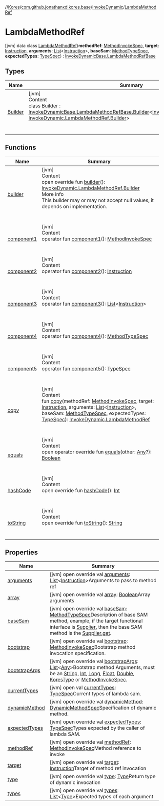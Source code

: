//[Kores](../../../index.md)/[com.github.jonathanxd.kores.base](../../index.md)/[InvokeDynamic](../index.md)/[LambdaMethodRef](index.md)



# LambdaMethodRef  
 [jvm] data class [LambdaMethodRef](index.md)(**methodRef**: [MethodInvokeSpec](../../../com.github.jonathanxd.kores.common/-method-invoke-spec/index.md), **target**: [Instruction](../../../com.github.jonathanxd.kores/-instruction/index.md), **arguments**: [List](https://kotlinlang.org/api/latest/jvm/stdlib/kotlin.collections/-list/index.html)<[Instruction](../../../com.github.jonathanxd.kores/-instruction/index.md)>, **baseSam**: [MethodTypeSpec](../../../com.github.jonathanxd.kores.common/-method-type-spec/index.md), **expectedTypes**: [TypeSpec](../../-type-spec/index.md)) : [InvokeDynamicBase.LambdaMethodRefBase](../../-invoke-dynamic-base/-lambda-method-ref-base/index.md)   


## Types  
  
|  Name|  Summary| 
|---|---|
| <a name="com.github.jonathanxd.kores.base/InvokeDynamic.LambdaMethodRef.Builder///PointingToDeclaration/"></a>[Builder](-builder/index.md)| <a name="com.github.jonathanxd.kores.base/InvokeDynamic.LambdaMethodRef.Builder///PointingToDeclaration/"></a>[jvm]  <br>Content  <br>class [Builder](-builder/index.md) : [InvokeDynamicBase.LambdaMethodRefBase.Builder](../../-invoke-dynamic-base/-lambda-method-ref-base/-builder/index.md)<[InvokeDynamic.LambdaMethodRef](index.md), [InvokeDynamic.LambdaMethodRef.Builder](-builder/index.md)>   <br><br><br>


## Functions  
  
|  Name|  Summary| 
|---|---|
| <a name="com.github.jonathanxd.kores.base/InvokeDynamic.LambdaMethodRef/builder/#/PointingToDeclaration/"></a>[builder](builder.md)| <a name="com.github.jonathanxd.kores.base/InvokeDynamic.LambdaMethodRef/builder/#/PointingToDeclaration/"></a>[jvm]  <br>Content  <br>open override fun [builder](builder.md)(): [InvokeDynamic.LambdaMethodRef.Builder](-builder/index.md)  <br>More info  <br>This builder may or may not accept null values, it depends on implementation.  <br><br><br>
| <a name="com.github.jonathanxd.kores.base/InvokeDynamic.LambdaMethodRef/component1/#/PointingToDeclaration/"></a>[component1](component1.md)| <a name="com.github.jonathanxd.kores.base/InvokeDynamic.LambdaMethodRef/component1/#/PointingToDeclaration/"></a>[jvm]  <br>Content  <br>operator fun [component1](component1.md)(): [MethodInvokeSpec](../../../com.github.jonathanxd.kores.common/-method-invoke-spec/index.md)  <br><br><br>
| <a name="com.github.jonathanxd.kores.base/InvokeDynamic.LambdaMethodRef/component2/#/PointingToDeclaration/"></a>[component2](component2.md)| <a name="com.github.jonathanxd.kores.base/InvokeDynamic.LambdaMethodRef/component2/#/PointingToDeclaration/"></a>[jvm]  <br>Content  <br>operator fun [component2](component2.md)(): [Instruction](../../../com.github.jonathanxd.kores/-instruction/index.md)  <br><br><br>
| <a name="com.github.jonathanxd.kores.base/InvokeDynamic.LambdaMethodRef/component3/#/PointingToDeclaration/"></a>[component3](component3.md)| <a name="com.github.jonathanxd.kores.base/InvokeDynamic.LambdaMethodRef/component3/#/PointingToDeclaration/"></a>[jvm]  <br>Content  <br>operator fun [component3](component3.md)(): [List](https://kotlinlang.org/api/latest/jvm/stdlib/kotlin.collections/-list/index.html)<[Instruction](../../../com.github.jonathanxd.kores/-instruction/index.md)>  <br><br><br>
| <a name="com.github.jonathanxd.kores.base/InvokeDynamic.LambdaMethodRef/component4/#/PointingToDeclaration/"></a>[component4](component4.md)| <a name="com.github.jonathanxd.kores.base/InvokeDynamic.LambdaMethodRef/component4/#/PointingToDeclaration/"></a>[jvm]  <br>Content  <br>operator fun [component4](component4.md)(): [MethodTypeSpec](../../../com.github.jonathanxd.kores.common/-method-type-spec/index.md)  <br><br><br>
| <a name="com.github.jonathanxd.kores.base/InvokeDynamic.LambdaMethodRef/component5/#/PointingToDeclaration/"></a>[component5](component5.md)| <a name="com.github.jonathanxd.kores.base/InvokeDynamic.LambdaMethodRef/component5/#/PointingToDeclaration/"></a>[jvm]  <br>Content  <br>operator fun [component5](component5.md)(): [TypeSpec](../../-type-spec/index.md)  <br><br><br>
| <a name="com.github.jonathanxd.kores.base/InvokeDynamic.LambdaMethodRef/copy/#com.github.jonathanxd.kores.common.MethodInvokeSpec#com.github.jonathanxd.kores.Instruction#kotlin.collections.List[com.github.jonathanxd.kores.Instruction]#com.github.jonathanxd.kores.common.MethodTypeSpec#com.github.jonathanxd.kores.base.TypeSpec/PointingToDeclaration/"></a>[copy](copy.md)| <a name="com.github.jonathanxd.kores.base/InvokeDynamic.LambdaMethodRef/copy/#com.github.jonathanxd.kores.common.MethodInvokeSpec#com.github.jonathanxd.kores.Instruction#kotlin.collections.List[com.github.jonathanxd.kores.Instruction]#com.github.jonathanxd.kores.common.MethodTypeSpec#com.github.jonathanxd.kores.base.TypeSpec/PointingToDeclaration/"></a>[jvm]  <br>Content  <br>fun [copy](copy.md)(methodRef: [MethodInvokeSpec](../../../com.github.jonathanxd.kores.common/-method-invoke-spec/index.md), target: [Instruction](../../../com.github.jonathanxd.kores/-instruction/index.md), arguments: [List](https://kotlinlang.org/api/latest/jvm/stdlib/kotlin.collections/-list/index.html)<[Instruction](../../../com.github.jonathanxd.kores/-instruction/index.md)>, baseSam: [MethodTypeSpec](../../../com.github.jonathanxd.kores.common/-method-type-spec/index.md), expectedTypes: [TypeSpec](../../-type-spec/index.md)): [InvokeDynamic.LambdaMethodRef](index.md)  <br><br><br>
| <a name="kotlin/Any/equals/#kotlin.Any?/PointingToDeclaration/"></a>[equals](../../../com.github.jonathanxd.kores.util/-simple-resolver/index.md#%5Bkotlin%2FAny%2Fequals%2F%23kotlin.Any%3F%2FPointingToDeclaration%2F%5D%2FFunctions%2F-1211764316)| <a name="kotlin/Any/equals/#kotlin.Any?/PointingToDeclaration/"></a>[jvm]  <br>Content  <br>open operator override fun [equals](../../../com.github.jonathanxd.kores.util/-simple-resolver/index.md#%5Bkotlin%2FAny%2Fequals%2F%23kotlin.Any%3F%2FPointingToDeclaration%2F%5D%2FFunctions%2F-1211764316)(other: [Any](https://kotlinlang.org/api/latest/jvm/stdlib/kotlin/-any/index.html)?): [Boolean](https://kotlinlang.org/api/latest/jvm/stdlib/kotlin/-boolean/index.html)  <br><br><br>
| <a name="kotlin/Any/hashCode/#/PointingToDeclaration/"></a>[hashCode](../../../com.github.jonathanxd.kores.util/-simple-resolver/index.md#%5Bkotlin%2FAny%2FhashCode%2F%23%2FPointingToDeclaration%2F%5D%2FFunctions%2F-1211764316)| <a name="kotlin/Any/hashCode/#/PointingToDeclaration/"></a>[jvm]  <br>Content  <br>open override fun [hashCode](../../../com.github.jonathanxd.kores.util/-simple-resolver/index.md#%5Bkotlin%2FAny%2FhashCode%2F%23%2FPointingToDeclaration%2F%5D%2FFunctions%2F-1211764316)(): [Int](https://kotlinlang.org/api/latest/jvm/stdlib/kotlin/-int/index.html)  <br><br><br>
| <a name="kotlin/Any/toString/#/PointingToDeclaration/"></a>[toString](../../../com.github.jonathanxd.kores.util/-simple-resolver/index.md#%5Bkotlin%2FAny%2FtoString%2F%23%2FPointingToDeclaration%2F%5D%2FFunctions%2F-1211764316)| <a name="kotlin/Any/toString/#/PointingToDeclaration/"></a>[jvm]  <br>Content  <br>open override fun [toString](../../../com.github.jonathanxd.kores.util/-simple-resolver/index.md#%5Bkotlin%2FAny%2FtoString%2F%23%2FPointingToDeclaration%2F%5D%2FFunctions%2F-1211764316)(): [String](https://kotlinlang.org/api/latest/jvm/stdlib/kotlin/-string/index.html)  <br><br><br>


## Properties  
  
|  Name|  Summary| 
|---|---|
| <a name="com.github.jonathanxd.kores.base/InvokeDynamic.LambdaMethodRef/arguments/#/PointingToDeclaration/"></a>[arguments](arguments.md)| <a name="com.github.jonathanxd.kores.base/InvokeDynamic.LambdaMethodRef/arguments/#/PointingToDeclaration/"></a> [jvm] open override val [arguments](arguments.md): [List](https://kotlinlang.org/api/latest/jvm/stdlib/kotlin.collections/-list/index.html)<[Instruction](../../../com.github.jonathanxd.kores/-instruction/index.md)>Arguments to pass to method ref   <br>
| <a name="com.github.jonathanxd.kores.base/InvokeDynamic.LambdaMethodRef/array/#/PointingToDeclaration/"></a>[array](index.md#%5Bcom.github.jonathanxd.kores.base%2FInvokeDynamic.LambdaMethodRef%2Farray%2F%23%2FPointingToDeclaration%2F%5D%2FProperties%2F-1211764316)| <a name="com.github.jonathanxd.kores.base/InvokeDynamic.LambdaMethodRef/array/#/PointingToDeclaration/"></a> [jvm] open override val [array](index.md#%5Bcom.github.jonathanxd.kores.base%2FInvokeDynamic.LambdaMethodRef%2Farray%2F%23%2FPointingToDeclaration%2F%5D%2FProperties%2F-1211764316): [Boolean](https://kotlinlang.org/api/latest/jvm/stdlib/kotlin/-boolean/index.html)Array arguments   <br>
| <a name="com.github.jonathanxd.kores.base/InvokeDynamic.LambdaMethodRef/baseSam/#/PointingToDeclaration/"></a>[baseSam](base-sam.md)| <a name="com.github.jonathanxd.kores.base/InvokeDynamic.LambdaMethodRef/baseSam/#/PointingToDeclaration/"></a> [jvm] open override val [baseSam](base-sam.md): [MethodTypeSpec](../../../com.github.jonathanxd.kores.common/-method-type-spec/index.md)Description of base SAM method, example, if the target functional interface is [Supplier](https://docs.oracle.com/javase/8/docs/api/java/util/function/Supplier.html), then the base SAM method is the [Supplier.get](https://docs.oracle.com/javase/8/docs/api/java/util/function/Supplier.html#get--).   <br>
| <a name="com.github.jonathanxd.kores.base/InvokeDynamic.LambdaMethodRef/bootstrap/#/PointingToDeclaration/"></a>[bootstrap](index.md#%5Bcom.github.jonathanxd.kores.base%2FInvokeDynamic.LambdaMethodRef%2Fbootstrap%2F%23%2FPointingToDeclaration%2F%5D%2FProperties%2F-1211764316)| <a name="com.github.jonathanxd.kores.base/InvokeDynamic.LambdaMethodRef/bootstrap/#/PointingToDeclaration/"></a> [jvm] open override val [bootstrap](index.md#%5Bcom.github.jonathanxd.kores.base%2FInvokeDynamic.LambdaMethodRef%2Fbootstrap%2F%23%2FPointingToDeclaration%2F%5D%2FProperties%2F-1211764316): [MethodInvokeSpec](../../../com.github.jonathanxd.kores.common/-method-invoke-spec/index.md)Bootstrap method invocation specification.   <br>
| <a name="com.github.jonathanxd.kores.base/InvokeDynamic.LambdaMethodRef/bootstrapArgs/#/PointingToDeclaration/"></a>[bootstrapArgs](index.md#%5Bcom.github.jonathanxd.kores.base%2FInvokeDynamic.LambdaMethodRef%2FbootstrapArgs%2F%23%2FPointingToDeclaration%2F%5D%2FProperties%2F-1211764316)| <a name="com.github.jonathanxd.kores.base/InvokeDynamic.LambdaMethodRef/bootstrapArgs/#/PointingToDeclaration/"></a> [jvm] open override val [bootstrapArgs](index.md#%5Bcom.github.jonathanxd.kores.base%2FInvokeDynamic.LambdaMethodRef%2FbootstrapArgs%2F%23%2FPointingToDeclaration%2F%5D%2FProperties%2F-1211764316): [List](https://kotlinlang.org/api/latest/jvm/stdlib/kotlin.collections/-list/index.html)<[Any](https://kotlinlang.org/api/latest/jvm/stdlib/kotlin/-any/index.html)>Bootstrap method Arguments, must be an [String](https://kotlinlang.org/api/latest/jvm/stdlib/kotlin/-string/index.html), [Int](https://kotlinlang.org/api/latest/jvm/stdlib/kotlin/-int/index.html), [Long](https://kotlinlang.org/api/latest/jvm/stdlib/kotlin/-long/index.html), [Float](https://kotlinlang.org/api/latest/jvm/stdlib/kotlin/-float/index.html), [Double](https://kotlinlang.org/api/latest/jvm/stdlib/kotlin/-double/index.html), [KoresType](../../../com.github.jonathanxd.kores.type/-kores-type/index.md) or [MethodInvokeSpec](../../../com.github.jonathanxd.kores.common/-method-invoke-spec/index.md).   <br>
| <a name="com.github.jonathanxd.kores.base/InvokeDynamic.LambdaMethodRef/currentTypes/#/PointingToDeclaration/"></a>[currentTypes](index.md#%5Bcom.github.jonathanxd.kores.base%2FInvokeDynamic.LambdaMethodRef%2FcurrentTypes%2F%23%2FPointingToDeclaration%2F%5D%2FProperties%2F-1211764316)| <a name="com.github.jonathanxd.kores.base/InvokeDynamic.LambdaMethodRef/currentTypes/#/PointingToDeclaration/"></a> [jvm] open val [currentTypes](index.md#%5Bcom.github.jonathanxd.kores.base%2FInvokeDynamic.LambdaMethodRef%2FcurrentTypes%2F%23%2FPointingToDeclaration%2F%5D%2FProperties%2F-1211764316): [TypeSpec](../../-type-spec/index.md)Current types of lambda sam.   <br>
| <a name="com.github.jonathanxd.kores.base/InvokeDynamic.LambdaMethodRef/dynamicMethod/#/PointingToDeclaration/"></a>[dynamicMethod](index.md#%5Bcom.github.jonathanxd.kores.base%2FInvokeDynamic.LambdaMethodRef%2FdynamicMethod%2F%23%2FPointingToDeclaration%2F%5D%2FProperties%2F-1211764316)| <a name="com.github.jonathanxd.kores.base/InvokeDynamic.LambdaMethodRef/dynamicMethod/#/PointingToDeclaration/"></a> [jvm] open override val [dynamicMethod](index.md#%5Bcom.github.jonathanxd.kores.base%2FInvokeDynamic.LambdaMethodRef%2FdynamicMethod%2F%23%2FPointingToDeclaration%2F%5D%2FProperties%2F-1211764316): [DynamicMethodSpec](../../../com.github.jonathanxd.kores.common/-dynamic-method-spec/index.md)Specification of dynamic method.   <br>
| <a name="com.github.jonathanxd.kores.base/InvokeDynamic.LambdaMethodRef/expectedTypes/#/PointingToDeclaration/"></a>[expectedTypes](expected-types.md)| <a name="com.github.jonathanxd.kores.base/InvokeDynamic.LambdaMethodRef/expectedTypes/#/PointingToDeclaration/"></a> [jvm] open override val [expectedTypes](expected-types.md): [TypeSpec](../../-type-spec/index.md)Types expected by the caller of lambda SAM.   <br>
| <a name="com.github.jonathanxd.kores.base/InvokeDynamic.LambdaMethodRef/methodRef/#/PointingToDeclaration/"></a>[methodRef](method-ref.md)| <a name="com.github.jonathanxd.kores.base/InvokeDynamic.LambdaMethodRef/methodRef/#/PointingToDeclaration/"></a> [jvm] open override val [methodRef](method-ref.md): [MethodInvokeSpec](../../../com.github.jonathanxd.kores.common/-method-invoke-spec/index.md)Method reference to invoke   <br>
| <a name="com.github.jonathanxd.kores.base/InvokeDynamic.LambdaMethodRef/target/#/PointingToDeclaration/"></a>[target](target.md)| <a name="com.github.jonathanxd.kores.base/InvokeDynamic.LambdaMethodRef/target/#/PointingToDeclaration/"></a> [jvm] open override val [target](target.md): [Instruction](../../../com.github.jonathanxd.kores/-instruction/index.md)Target of method ref invocation   <br>
| <a name="com.github.jonathanxd.kores.base/InvokeDynamic.LambdaMethodRef/type/#/PointingToDeclaration/"></a>[type](index.md#%5Bcom.github.jonathanxd.kores.base%2FInvokeDynamic.LambdaMethodRef%2Ftype%2F%23%2FPointingToDeclaration%2F%5D%2FProperties%2F-1211764316)| <a name="com.github.jonathanxd.kores.base/InvokeDynamic.LambdaMethodRef/type/#/PointingToDeclaration/"></a> [jvm] open override val [type](index.md#%5Bcom.github.jonathanxd.kores.base%2FInvokeDynamic.LambdaMethodRef%2Ftype%2F%23%2FPointingToDeclaration%2F%5D%2FProperties%2F-1211764316): [Type](https://docs.oracle.com/javase/8/docs/api/java/lang/reflect/Type.html)Return type of dynamic invocation   <br>
| <a name="com.github.jonathanxd.kores.base/InvokeDynamic.LambdaMethodRef/types/#/PointingToDeclaration/"></a>[types](index.md#%5Bcom.github.jonathanxd.kores.base%2FInvokeDynamic.LambdaMethodRef%2Ftypes%2F%23%2FPointingToDeclaration%2F%5D%2FProperties%2F-1211764316)| <a name="com.github.jonathanxd.kores.base/InvokeDynamic.LambdaMethodRef/types/#/PointingToDeclaration/"></a> [jvm] open override val [types](index.md#%5Bcom.github.jonathanxd.kores.base%2FInvokeDynamic.LambdaMethodRef%2Ftypes%2F%23%2FPointingToDeclaration%2F%5D%2FProperties%2F-1211764316): [List](https://kotlinlang.org/api/latest/jvm/stdlib/kotlin.collections/-list/index.html)<[Type](https://docs.oracle.com/javase/8/docs/api/java/lang/reflect/Type.html)>Expected types of each argument   <br>

